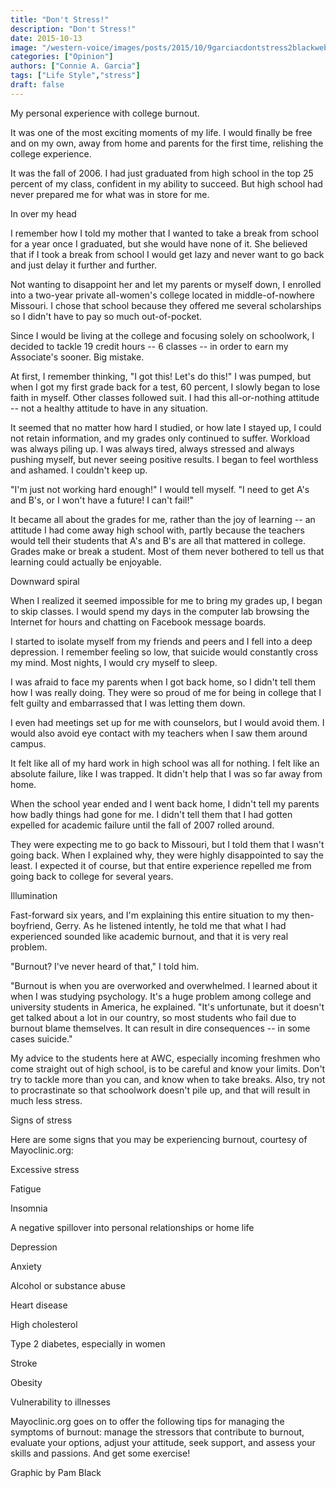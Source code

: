 ```yaml
---
title: "Don't Stress!"
description: "Don't Stress!"
date: 2015-10-13
image: "/western-voice/images/posts/2015/10/9garciacdontstress2blackweb.jpg"
categories: ["Opinion"]
authors: ["Connie A. Garcia"]
tags: ["Life Style","stress"]
draft: false
---
```

My personal experience with college burnout.

It was one of the most exciting moments of my life. I would finally be free and on my own, away from home and parents for the first time, relishing the college experience.

It was the fall of 2006. I had just graduated from high school in the top 25 percent of my class, confident in my ability to succeed. But high school had never prepared me for what was in store for me.

In over my head

I remember how I told my mother that I wanted to take a break from school for a year once I graduated, but she would have none of it. She believed that if I took a break from school I would get lazy and never want to go back and just delay it further and further.

Not wanting to disappoint her and let my parents or myself down, I enrolled into a two-year private all-women's college located in middle-of-nowhere Missouri. I chose that school because they offered me several scholarships so I didn't have to pay so much out-of-pocket.

Since I would be living at the college and focusing solely on schoolwork, I decided to tackle 19 credit hours -- 6 classes -- in order to earn my Associate's sooner. Big mistake.

At first, I remember thinking, "I got this! Let's do this!" I was pumped, but when I got my first grade back for a test, 60 percent, I slowly began to lose faith in myself. Other classes followed suit. I had this all-or-nothing attitude -- not a healthy attitude to have in any situation.

It seemed that no matter how hard I studied, or how late I stayed up, I could not retain information, and my grades only continued to suffer. Workload was always piling up. I was always tired, always stressed and always pushing myself, but never seeing positive results. I began to feel worthless and ashamed. I couldn't keep up.

"I'm just not working hard enough!" I would tell myself. "I need to get A's and B's, or I won't have a future! I can't fail!"

It became all about the grades for me, rather than the joy of learning -- an attitude I had come away high school with, partly because the teachers would tell their students that A's and B's are all that mattered in college. Grades make or break a student. Most of them never bothered to tell us that learning could actually be enjoyable.

Downward spiral

When I realized it seemed impossible for me to bring my grades up, I began to skip classes. I would spend my days in the computer lab browsing the Internet for hours and chatting on Facebook message boards.

I started to isolate myself from my friends and peers and I fell into a deep depression. I remember feeling so low, that suicide would constantly cross my mind. Most nights, I would cry myself to sleep.

I was afraid to face my parents when I got back home, so I didn't tell them how I was really doing. They were so proud of me for being in college that I felt guilty and embarrassed that I was letting them down.

I even had meetings set up for me with counselors, but I would avoid them. I would also avoid eye contact with my teachers when I saw them around campus.

It felt like all of my hard work in high school was all for nothing. I felt like an absolute failure, like I was trapped. It didn't help that I was so far away from home.

When the school year ended and I went back home, I didn't tell my parents how badly things had gone for me. I didn't tell them that I had gotten expelled for academic failure until the fall of 2007 rolled around.

They were expecting me to go back to Missouri, but I told them that I wasn't going back. When I explained why, they were highly disappointed to say the least. I expected it of course, but that entire experience repelled me from going back to college for several years.

Illumination

Fast-forward six years, and I'm explaining this entire situation to my then-boyfriend, Gerry. As he listened intently, he told me that what I had experienced sounded like academic burnout, and that it is very real problem.

"Burnout? I've never heard of that," I told him.

"Burnout is when you are overworked and overwhelmed. I learned about it when I was studying psychology. It's a huge problem among college and university students in America, he explained. "It's unfortunate, but it doesn't get talked about a lot in our country, so most students who fail due to burnout blame themselves. It can result in dire consequences -- in some cases suicide."

My advice to the students here at AWC, especially incoming freshmen who come straight out of high school, is to be careful and know your limits. Don't try to tackle more than you can, and know when to take breaks. Also, try not to procrastinate so that schoolwork doesn't pile up, and that will result in much less stress.

Signs of stress

Here are some signs that you may be experiencing burnout, courtesy of Mayoclinic.org:

Excessive stress

Fatigue

Insomnia

A negative spillover into personal relationships or home life

Depression

Anxiety

Alcohol or substance abuse

Heart disease

High cholesterol

Type 2 diabetes, especially in women

Stroke

Obesity

Vulnerability to illnesses

Mayoclinic.org goes on to offer the following tips for managing the symptoms of burnout: manage the stressors that contribute to burnout, evaluate your options, adjust your attitude, seek support, and assess your skills and passions. And get some exercise!

Graphic by Pam Black